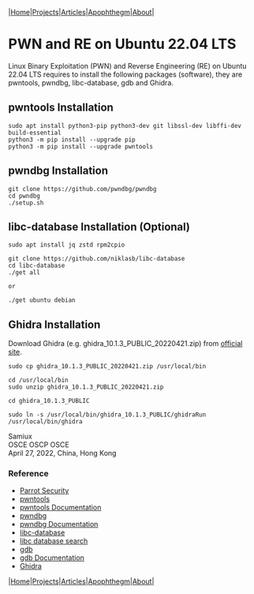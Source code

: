 |[Home](/README.md)|[Projects](/projects.md)|[Articles](/articles.md)|[Apophthegm](/apophthegm.md)|[About](/about.md)|

# PWN and RE on Ubuntu 22.04 LTS

Linux Binary Exploitation (PWN) and Reverse Engineering (RE) on Ubuntu 22.04 LTS requires to install the following packages (software), they are pwntools, pwndbg, libc-database, gdb and Ghidra.  

## pwntools Installation

```
sudo apt install python3-pip python3-dev git libssl-dev libffi-dev build-essential
python3 -m pip install --upgrade pip
python3 -m pip install --upgrade pwntools
```

## pwndbg Installation

```
git clone https://github.com/pwndbg/pwndbg
cd pwndbg
./setup.sh
```

## libc-database Installation (Optional)

```
sudo apt install jq zstd rpm2cpio

git clone https://github.com/niklasb/libc-database
cd libc-database
./get all

or 

./get ubuntu debian
```

## Ghidra Installation

Download Ghidra (e.g. ghidra_10.1.3_PUBLIC_20220421.zip) from [official site](https://github.com/NationalSecurityAgency/ghidra/releases).

```
sudo cp ghidra_10.1.3_PUBLIC_20220421.zip /usr/local/bin

cd /usr/local/bin
sudo unzip ghidra_10.1.3_PUBLIC_20220421.zip

cd ghidra_10.1.3_PUBLIC

sudo ln -s /usr/local/bin/ghidra_10.1.3_PUBLIC/ghidraRun /usr/local/bin/ghidra
```

Samiux    
OSCE  OSCP  OSCE    
April 27, 2022, China, Hong Kong    

### Reference

- [Parrot Security](https://www.parrotsec.org/)    
- [pwntools](https://github.com/Gallopsled/pwntools)    
- [pwntools Documentation](https://docs.pwntools.com/en/stable/)    
- [pwndbg](https://github.com/pwndbg/pwndbg)    
- [pwndbg Documentation](https://browserpwndbg.readthedocs.io/en/docs/)    
- [libc-database](https://github.com/niklasb/libc-database)    
- [libc database search](https://libc.blukat.me/)    
- [gdb](https://www.sourceware.org/gdb/)    
- [gdb Documentation](https://www.sourceware.org/gdb/documentation/)    
- [Ghidra](https://ghidra-sre.org/)    

|[Home](/README.md)|[Projects](/projects.md)|[Articles](/articles.md)|[Apophthegm](/apophthegm.md)|[About](/about.md)|
